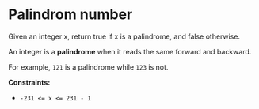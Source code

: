 # Palindrom number

Given an integer x, return true if x is a palindrome, and false otherwise.

An integer is a **palindrome** when it reads the same forward and backward.

For example, `121` is a palindrome while `123` is not.

**Constraints:**

- `-231 <= x <= 231 - 1`
